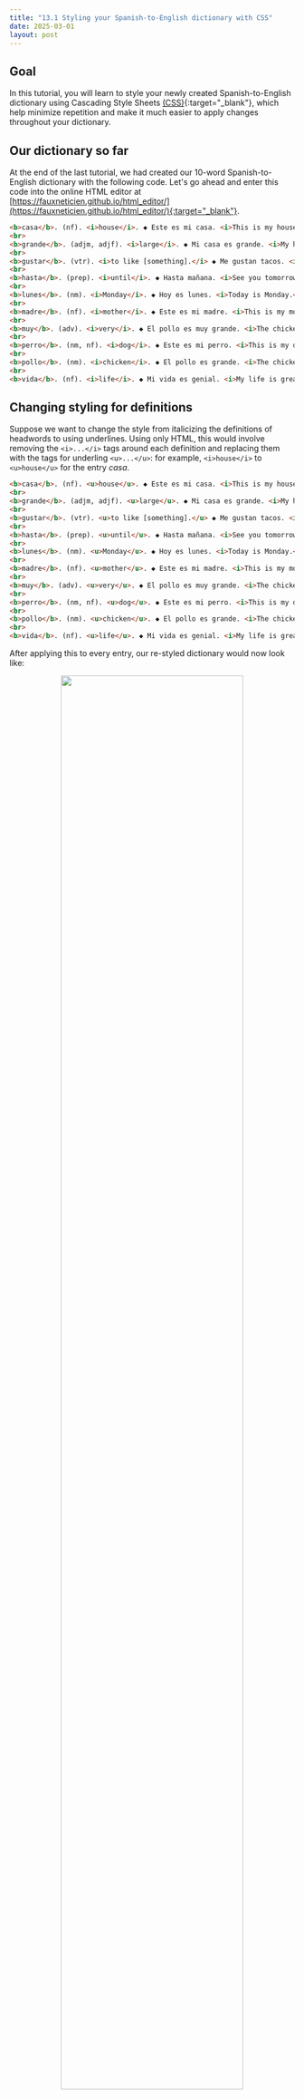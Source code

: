 ```yaml
---
title: "13.1 Styling your Spanish-to-English dictionary with CSS"
date: 2025-03-01
layout: post
---
```


## Goal

In this tutorial, you will learn to style your newly created Spanish-to-English dictionary using 
Cascading Style Sheets [(CSS)](https://en.wikipedia.org/wiki/CSS){:target="_blank"}, which help minimize repetition and make it much easier to apply changes throughout your dictionary.

## Our dictionary so far

At the end of the last tutorial, we had created our 10-word Spanish-to-English dictionary with the following code.
Let's go ahead and enter this code into the online HTML editor at [https://fauxneticien.github.io/html_editor/](https://fauxneticien.github.io/html_editor/){:target="_blank"}.

```html
<b>casa</b>. (nf). <i>house</i>. ◆ Este es mi casa. <i>This is my house.</i>
<br>
<b>grande</b>. (adjm, adjf). <i>large</i>. ◆ Mi casa es grande. <i>My house is large.</i>
<br>
<b>gustar</b>. (vtr). <i>to like [something].</i> ◆ Me gustan tacos. <i>I like tacos.</i>
<br>
<b>hasta</b>. (prep). <i>until</i>. ◆ Hasta mañana. <i>See you tomorrow (lit. until tomorrow).</i>
<br>
<b>lunes</b>. (nm). <i>Monday</i>. ◆ Hoy es lunes. <i>Today is Monday.</i>
<br>
<b>madre</b>. (nf). <i>mother</i>. ◆ Este es mi madre. <i>This is my mother.</i>
<br>
<b>muy</b>. (adv). <i>very</i>. ◆ El pollo es muy grande. <i>The chicken is very large.</i>
<br>
<b>perro</b>. (nm, nf). <i>dog</i>. ◆ Este es mi perro. <i>This is my dog.</i>
<br>
<b>pollo</b>. (nm). <i>chicken</i>. ◆ El pollo es grande. <i>The chicken is large.</i>
<br>
<b>vida</b>. (nf). <i>life</i>. ◆ Mi vida es genial. <i>My life is great.</i>
```

## Changing styling for definitions

Suppose we want to change the style from italicizing the definitions of headwords to using underlines.
Using only HTML, this would involve removing the `<i>...</i>` tags around each definition and replacing them with the tags for underling `<u>...</u>`: for example, `<i>house</i>` to `<u>house</u>` for the entry *casa*.

```html
<b>casa</b>. (nf). <u>house</u>. ◆ Este es mi casa. <i>This is my house.</i>
<br>
<b>grande</b>. (adjm, adjf). <u>large</u>. ◆ Mi casa es grande. <i>My house is large.</i>
<br>
<b>gustar</b>. (vtr). <u>to like [something].</u> ◆ Me gustan tacos. <i>I like tacos.</i>
<br>
<b>hasta</b>. (prep). <u>until</u>. ◆ Hasta mañana. <i>See you tomorrow (lit. until tomorrow).</i>
<br>
<b>lunes</b>. (nm). <u>Monday</u>. ◆ Hoy es lunes. <i>Today is Monday.</i>
<br>
<b>madre</b>. (nf). <u>mother</u>. ◆ Este es mi madre. <i>This is my mother.</i>
<br>
<b>muy</b>. (adv). <u>very</u>. ◆ El pollo es muy grande. <i>The chicken is very large.</i>
<br>
<b>perro</b>. (nm, nf). <u>dog</u>. ◆ Este es mi perro. <i>This is my dog.</i>
<br>
<b>pollo</b>. (nm). <u>chicken</u>. ◆ El pollo es grande. <i>The chicken is large.</i>
<br>
<b>vida</b>. (nf). <u>life</u>. ◆ Mi vida es genial. <i>My life is great.</i>
```

After applying this to every entry, our re-styled dictionary would now look like:

<p align="center">
<img src="{{ site.base_url }}{% link /assets/imgs/13.1_2025-03-01_spanish-dictionary-underlined.png %}" width="80%">
</p>

If we wanted to try out another style or change our mind and go back to italicized definitions, we'd have to manually update every single definition again.
This is already starting to get cumbersome for a 10-word dictionary, let alone one that might have 1000 or 10,000 words.

## Styling with spans

Instead of directly specifying the style using purpose-specific tags such as `<i>` or `<u>`, we can use a `<span>` tag, which has no inherent style associated with it.

```html
<b>casa</b>. (nf). <span>house</span>. ◆ Este es mi casa. <i>This is my house.</i>
<br>
<b>grande</b>. (adjm, adjf). <span>large</span>. ◆ Mi casa es grande. <i>My house is large.</i>
<br>
<b>gustar</b>. (vtr). <span>to like [something].</span> ◆ Me gustan tacos. <i>I like tacos.</i>
<br>
<b>hasta</b>. (prep). <span>until</span>. ◆ Hasta mañana. <i>See you tomorrow (lit. until tomorrow).</i>
<br>
<b>lunes</b>. (nm). <span>Monday</span>. ◆ Hoy es lunes. <i>Today is Monday.</i>
<br>
<b>madre</b>. (nf). <span>mother</span>. ◆ Este es mi madre. <i>This is my mother.</i>
<br>
<b>muy</b>. (adv). <span>very</span>. ◆ El pollo es muy grande. <i>The chicken is very large.</i>
<br>
<b>perro</b>. (nm, nf). <span>dog</span>. ◆ Este es mi perro. <i>This is my dog.</i>
<br>
<b>pollo</b>. (nm). <span>chicken</span>. ◆ El pollo es grande. <i>The chicken is large.</i>
<br>
<b>vida</b>. (nf). <span>life</span>. ◆ Mi vida es genial. <i>My life is great.</i>
```

Notice that the definition `house` appears as un-styled, despite the `<span>` tags around it.

<p align="center">
<img src="{{ site.base_url }}{% link /assets/imgs/13.1_2025-03-01_spanish-dictionary-span.png %}">
</p>

To italicize all content within these `<span>` tags, we can target them with CSS as follows:

```html
<style type="text/css">
span {
    font-style: italic;
}
</style>
```

We won't break down what each line means/does for this first impression of CSS.
What we can notice/appreciate for now is that the specification for italicizing all spans is only written once at the top.
When we change this CSS span style, for example by specifying a different font color (e.g. by adding `color: red`), we can see that it applies to all definitions:

<p align="center">
<img src="{{ site.base_url }}{% link /assets/imgs/13.1_2025-03-01_spanish-dictionary-color.gif %}">
</p>

## Target styling with classes

To make experimenting with different styles easier, let's convert all parts within the entries to use `<span>` tags then.

```html
<style type="text/css">
span {
    font-style: italic;
}
</style>

<span>casa</span>. (nf). <span>house</span>. ◆ Este es mi casa. <span>This is my house.</span>
<br>
<span>grande</span>. (adjm, adjf). <span>large</span>. ◆ Mi casa es grande. <span>My house is large.</span>
<br>
<span>gustar</span>. (vtr). <span>to like [something].</span> ◆ Me gustan tacos. <span>I like tacos.</span>
<br>
<span>hasta</span>. (prep). <span>until</span>. ◆ Hasta mañana. <span>See you tomorrow (lit. until tomorrow).</span>
<br>
<span>lunes</span>. (nm). <span>Monday</span>. ◆ Hoy es lunes. <span>Today is Monday.</span>
<br>
<span>madre</span>. (nf). <span>mother</span>. ◆ Este es mi madre. <span>This is my mother.</span>
<br>
<span>muy</span>. (adv). <span>very</span>. ◆ El pollo es muy grande. <span>The chicken is very large.</span>
<br>
<span>perro</span>. (nm, nf). <span>dog</span>. ◆ Este es mi perro. <span>This is my dog.</span>
<br>
<span>pollo</span>. (nm). <span>chicken</span>. ◆ El pollo es grande. <span>The chicken is large.</span>
<br>
<span>vida</span>. (nf). <span>life</span>. ◆ Mi vida es genial. <span>My life is great.</span>
```

Naively applied, we can see that the browser is doing exactly as instructed, italicizing *everything* in between `<span>` tags:

<p align="center">
<img src="{{ site.base_url }}{% link /assets/imgs/13.1_2025-03-01_spanish-dictionary-all-italics.png %}" width="80%">
</p>

What we would like to do is differentiate between different kinds of spans: those that wrap around headwords, those that wrap around definitions, and those that wrap around translations of example sentences.

To accomplish this, we use the `class` attribute to give each of these span types a unique name (respectively `headword`, `def`, and `te`; each shorter than the other to show that the names are arbitrary and can be whatever you want to call them).
Now we can target specific span types for styling (via the CSS dot notation, e.g. `span.headword`).

```html
<style type="text/css">
span.headword {
    font-weight: bold;
}

span.def {
    font-style: italic;
}

span.te {
    font-style: italic;
}
</style>

<span class="headword">casa</span>. (nf). <span class="def">house</span>. ◆ Este es mi casa. <span class="te">This is my house.</span>
<br>
<span class="headword">grande</span>. (adjm, adjf). <span class="def">large</span>. ◆ Mi casa es grande. <span class="te">My house is large.</span>
<br>
<span class="headword">gustar</span>. (vtr). <span class="def">to like [something].</span> ◆ Me gustan tacos. <span class="te">I like tacos.</span>
<br>
<span class="headword">hasta</span>. (prep). <span class="def">until</span>. ◆ Hasta mañana. <span class="te">See you tomorrow (lit. until tomorrow).</span>
<br>
<span class="headword">lunes</span>. (nm). <span class="def">Monday</span>. ◆ Hoy es lunes. <span class="te">Today is Monday.</span>
<br>
<span class="headword">madre</span>. (nf). <span class="def">mother</span>. ◆ Este es mi madre. <span class="te">This is my mother.</span>
<br>
<span class="headword">muy</span>. (adv). <span class="def">very</span>. ◆ El pollo es muy grande. <span class="te">The chicken is very large.</span>
<br>
<span class="headword">perro</span>. (nm, nf). <span class="def">dog</span>. ◆ Este es mi perro. <span class="te">This is my dog.</span>
<br>
<span class="headword">pollo</span>. (nm). <span class="def">chicken</span>. ◆ El pollo es grande. <span class="te">The chicken is large.</span>
<br>
<span class="headword">vida</span>. (nf). <span class="def">life</span>. ◆ Mi vida es genial. <span class="te">My life is great.</span>
```

Awesome!
Using HTML and CSS together means that we can control from a central location the styling for specific parts of every entry in the entire dictionary (be it just 10 words or 10,000 words):

<p align="center">
<img src="{{ site.base_url }}{% link /assets/imgs/13.1_2025-03-01_spanish-dictionary-span-classes.gif %}">
</p>
